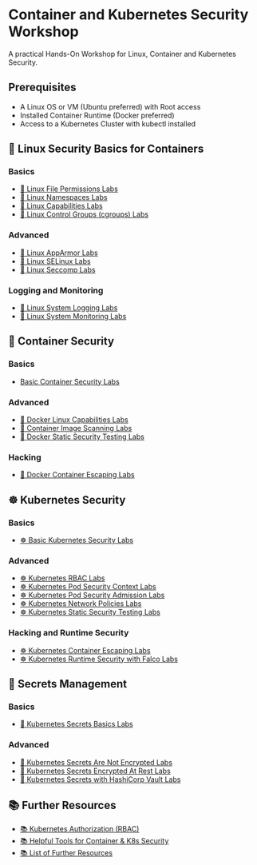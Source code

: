# Container and Kubernetes Security Workshop

A practical Hands-On Workshop for Linux, Container and Kubernetes Security.

## Prerequisites

- A Linux OS or VM (Ubuntu preferred) with Root access
- Installed Container Runtime (Docker preferred)
- Access to a Kubernetes Cluster with kubectl installed

## 🐧 Linux Security Basics for Containers

### Basics

* [🐧 Linux File Permissions Labs](1-linux-security/labs/linux-file-permissions.md)
* [🐧 Linux Namespaces Labs](1-linux-security/labs/linux-namespaces.md)
* [🐧 Linux Capabilities Labs](1-linux-security/labs/linux-capabilities.md)
* [🚧 Linux Control Groups (cgroups) Labs](1-linux-security/labs/linux-cgroups.md)

### Advanced

* [🐧 Linux AppArmor Labs](1-linux-security/labs/apparmor.md)
* [🚧 Linux SELinux Labs](1-linux-security/labs/selinux.md)
* [🚧 Linux Seccomp Labs](1-linux-security/labs/seccomp.md)

### Logging and Monitoring

* [🐧 Linux System Logging Labs](1-linux-security/labs/linux-system-logging.md)
* [🐧 Linux System Monitoring Labs](1-linux-security/labs/linux-system-monitoring.md)

## 🐳 Container Security

### Basics

* [Basic Container Security Labs](2-container-security/labs/basic-secure-container-usage.md)

### Advanced

* [🐳 Docker Linux Capabilities Labs](2-container-security/labs/docker_linux_capabilities.md)
* [🐳 Container Image Scanning Labs](2-container-security/labs/container_image_scanning.md)
* [🐳 Docker Static Security Testing Labs](2-container-security/labs/docker_static_security_testing.md)

### Hacking

* [🐳 Docker Container Escaping Labs](2-container-security/labs/docker_container_escaping.md)

## ☸️ Kubernetes Security

### Basics

* [☸️ Basic Kubernetes Security Labs](3-kubernetes-security/labs/basic_secure_kubernetes_containers.md)

### Advanced

* [☸️ Kubernetes RBAC Labs](3-kubernetes-security/labs/kubernetes_rbac.md)
* [☸️ Kubernetes Pod Security Context Labs](3-kubernetes-security/labs/pod_security_context.md)
* [☸️ Kubernetes Pod Security Admission Labs](3-kubernetes-security/labs/pod_security_admission.md)
* [☸️ Kubernetes Network Policies Labs](3-kubernetes-security/labs/network_policies.md)
* [☸️ Kubernetes Static Security Testing Labs](3-kubernetes-security/labs/kubernetes_static_security_testing.md)

### Hacking and Runtime Security

* [☸️ Kubernetes Container Escaping Labs](3-kubernetes-security/labs/kubernetes_container_escape.md)
* [☸️ Kubernetes Runtime Security with Falco Labs](3-kubernetes-security/labs/runtime_security_with_falco.md)

## 🔐 Secrets Management

### Basics

* [🔐 Kubernetes Secrets Basics Labs](4-secrets/labs/kubernetes_secrets_basics.md)

### Advanced

* [🔐 Kubernetes Secrets Are Not Encrypted Labs](4-secrets/labs/kubernetes_secrets_not_encrypted.md)
* [🔐 Kubernetes Secrets Encrypted At Rest Labs](4-secrets/labs/encryption_at_rest_for_kubernetes_secrets.md)
* [🔐 Kubernetes Secrets with HashiCorp Vault Labs](4-secrets/labs/kubernetes_secrets_with_vault.md)

## 📚 Further Resources

* [📚 Kubernetes Authorization (RBAC)](docs/rbac/README.md)
* [📚 Helpful Tools for Container & K8s Security](docs/tools/README.md)
* [📚 List of Further Resources](docs/resources/README.md)
